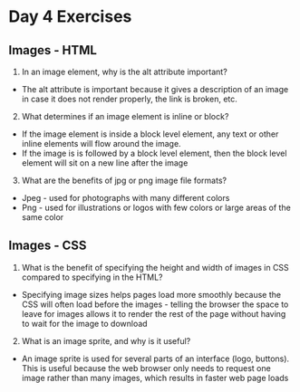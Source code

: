 # Day 4 Exercises
## Images - HTML
1. In an image element, why is the alt attribute important?
- The alt attribute is important because it gives a description of an image in case it does not render properly, the link is broken, etc.

2. What determines if an image element is inline or block?
- If the image element is inside a block level element, any text or other inline elements will flow around the image.
- If the image is is followed by a block level element, then the block level element will sit on a new line after the image

3. What are the benefits of jpg or png image file formats?
- Jpeg - used for photographs with many different colors
- Png - used for illustrations or logos with few colors or large areas of the same color

## Images - CSS
1. What is the benefit of specifying the height and width of images in CSS compared to specifying in the HTML?
- Specifying image sizes helps pages load more smoothly because the CSS will often load before the images - telling the browser the space to leave for images allows it to render the rest of the page without having to wait for the image to download


2. What is an image sprite, and why is it useful?
- An image sprite is used for several parts of an interface (logo, buttons). This is useful because the web browser only needs to request one image rather than many images, which results in faster web page loads
